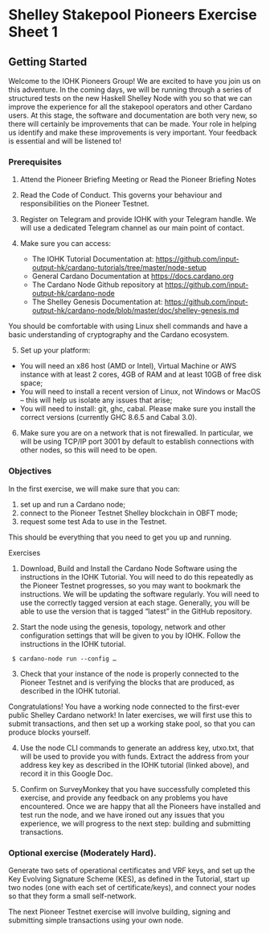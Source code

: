 # Shelley Stakepool Pioneers Exercise Sheet 1


## Getting Started


Welcome to the IOHK Pioneers Group!  We are excited to have you join us on this adventure.  In the coming days, we will be running through a series of structured tests on the new Haskell Shelley Node with you so that we can improve the experience for all the stakepool operators and other Cardano users.  At this stage, the software and documentation are both very new, so there will certainly be improvements that can be made.  Your role in helping us identify and make these improvements is very important.  Your feedback is essential and will be listened to!


### Prerequisites

1. Attend the Pioneer Briefing Meeting or Read the Pioneer Briefing Notes


2. Read the Code of Conduct.  This governs your behaviour and responsibilities on the Pioneer Testnet.

3. Register on Telegram and provide IOHK with your Telegram handle.  We will use a dedicated Telegram channel as our main point of contact.

4. Make sure you can access:
    - The IOHK Tutorial Documentation at:
https://github.com/input-output-hk/cardano-tutorials/tree/master/node-setup
    - General Cardano Documentation at  https://docs.cardano.org
    - The Cardano Node Github repository at https://github.com/input-output-hk/cardano-node
    - The Shelley Genesis Documentation at: https://github.com/input-output-hk/cardano-node/blob/master/doc/shelley-genesis.md

  You should be comfortable with using Linux shell commands and have a basic understanding of cryptography and the Cardano ecosystem.

5. Set up your platform:
  - You will need an x86 host (AMD or Intel), Virtual Machine or AWS instance with at least 2 cores, 4GB of RAM and at least 10GB of free disk space;
  - You will need to install a recent version of Linux, not Windows or MacOS – this will help us isolate any issues that arise;
  - You will need to install: git, ghc, cabal.  Please make sure you install the correct versions (currently GHC 8.6.5 and Cabal 3.0).

6. Make sure you are on a network that is not firewalled. In particular, we will be using TCP/IP port 3001 by default to establish connections with other nodes, so this will need to be open.



### Objectives

In the first exercise, we will make sure that you can:


1. set up and run a Cardano node;
2. connect to the Pioneer Testnet Shelley blockchain in OBFT mode;
3. request some test Ada to use in the Testnet. 


This should be everything that you need to get you up and running.


Exercises

1. Download, Build and Install the Cardano Node Software using the instructions in the IOHK Tutorial.  You will need to do this repeatedly as the Pioneer Testnet progresses, so you may want to bookmark the instructions.  We will be updating the software regularly.  You will need to use the correctly tagged version at each stage.   Generally, you will be able to use the version that is tagged “latest” in the GitHub repository.

2. Start the node using the genesis, topology, network and other configuration settings that will be given to you by IOHK. Follow the instructions in the IOHK tutorial. 
```
 $ cardano-node run --config …
```

3. Check that your instance of the node is properly connected to the Pioneer Testnet and is verifying the blocks that are produced, as described in the IOHK tutorial.

  Congratulations!  You have a working node connected to the first-ever public Shelley Cardano network!    In later exercises, we will first use this to submit transactions, and then set up a working stake pool, so that you can produce blocks yourself.

4. Use the node CLI commands to generate an address key, utxo.txt, that will be used to provide you with funds.  Extract the address from your address key key as described in the IOHK tutorial (linked above), and record it in this Google Doc.

5. Confirm on SurveyMonkey that you have successfully completed this exercise, and provide any feedback on any problems you have encountered.  Once we are happy that all the Pioneers have installed and test run the node, and we have ironed out any issues that you experience, we will progress to the next step: building and submitting transactions.


### Optional exercise (Moderately Hard).

Generate two sets of operational certificates and VRF keys, and set up the Key Evolving Signature Scheme (KES), as defined in the Tutorial, start up two nodes (one with each set of certificate/keys), and connect your nodes so that they form a small self-network.

The next Pioneer Testnet exercise will involve building, signing and submitting simple transactions using your own node.
